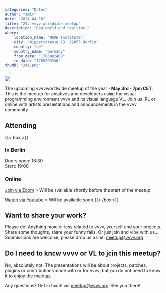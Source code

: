 ```yaml
---
categories: "Dates"
author: "amir"
date: "2024-04-18"
title: "24. vvvv worldwide meetup"
description: "Realworld and realtime!"
where: 
    location_name: "NODE Institute"
    city: "Wipperstrasse 13, 12055 Berlin"
    country: "de"
    country_name: "Germany"
    from_date: "1705082400"
    to_date: "1705093200"
thumb: "241.png"
---
```


![](241.png) 

The upcoming vvvvworldwide meetup of the year - **May 3rd - 7pm CET**. This is the meetup for creatives and developers using the visual programming environment vvvv and its visual language VL. Join us IRL or online with artists presentations and announcements in the vvvv community.

## Attending
{{< box >}}
### In Berlin
Doors open: 18:30  
Start: 19:00

### Online
[Join via Zoom]() > Will be available shortly before the start of the meetup

[Watch via Youtube]() > Will be available soon
{{< /box >}}

##  Want to share your work?
Please do! Anything more or less related to vvvv, yourself and your projects. Share some thoughts, share your funny fails. Or just join and vibe with us… Submissions are welcome, please drop us a line: meetup@vvvv.org

## Do I need to know vvvv or VL to join this meetup?
No, absolutely not. The presentations will be about projects, patches, plugins or contributions made with or for vvvv, but you do not need to know it to enjoy the meetup.


Any questions? Get in touch via meetup@vvvv.org. See you there!!
